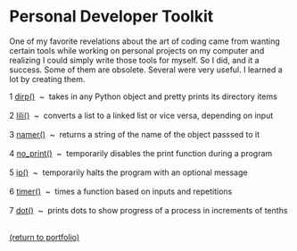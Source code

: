 # Personal Developer Toolkit

One of my favorite revelations about the art of coding came from wanting certain tools while working on personal projects on my computer and realizing I could simply write those tools for myself. So I did, and it a success. Some of them are obsolete. Several were very useful. I learned a lot by creating them.

1 [dirp()](/dirp.md)&nbsp;&nbsp;\~&nbsp;&nbsp;takes in any Python object and pretty prints its directory items<br><br>
2 [lili()](/lili.md)&nbsp;&nbsp;\~&nbsp;&nbsp;converts a list to a linked list or vice versa, depending on input<br><br>
3 [namer()](/namer.md)&nbsp;&nbsp;\~&nbsp;&nbsp;returns a string of the name of the object passsed to it<br><br>
4 [no_print()](/no_print.md)&nbsp;&nbsp;\~&nbsp;&nbsp;temporarily disables the print function during a program<br><br>
5 [ip()](/ip.md)&nbsp;&nbsp;\~&nbsp;&nbsp;temporarily halts the program with an optional message<br><br>
6 [timer()](/timer.md)&nbsp;&nbsp;\~&nbsp;&nbsp;times a function based on inputs and repetitions<br><br>
7 [dot()](/dot.md)&nbsp;&nbsp;\~&nbsp;&nbsp;prints dots to show progress of a process in increments of tenths<br><br>

<!-- dot could become a generator object -->

<!--
01234567890123456789012345678901234567890123456789012345678901234567890123456  67
7 dot()  ~  prints dots to show progress of a process in increments of tenths
-->
<a href="https://rowcased.github.io/">(return to portfolio)</a>
